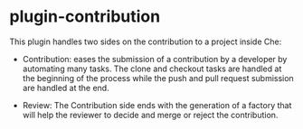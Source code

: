 plugin-contribution
===================

This plugin handles two sides on the contribution to a project inside Che:

- Contribution: eases the submission of a contribution by a developer by automating many tasks. The clone and checkout
  tasks are handled at the beginning of the process while the push and pull request submission are handled at the end.

- Review: The Contribution side ends with the generation of a factory that will help the reviewer to decide and merge
or reject the contribution.
